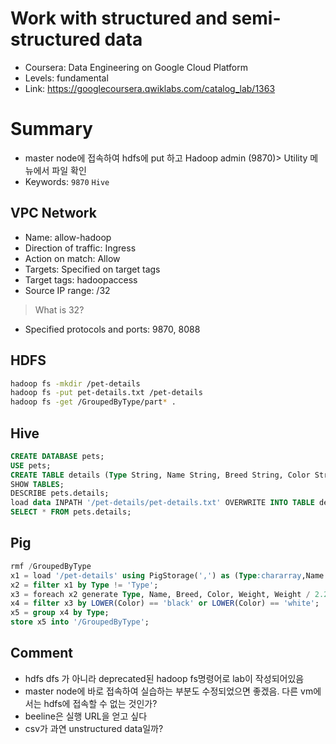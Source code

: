 # Work with structured and semi-structured data
- Coursera: Data Engineering on Google Cloud Platform
- Levels: fundamental
- Link: https://googlecoursera.qwiklabs.com/catalog_lab/1363

# Summary
- master node에 접속하여 hdfs에 put 하고 Hadoop admin (9870)> Utility 메뉴에서 파일 확인
- Keywords: `9870` `Hive`

## VPC Network
- Name: allow-hadoop
- Direction of traffic: Ingress
- Action on match: Allow
- Targets: Specified on target tags
- Target tags: hadoopaccess
- Source IP range: <your-IP>/32
> What is 32? 
- Specified protocols and ports: 9870, 8088

## HDFS
~~~bash
hadoop fs -mkdir /pet-details
hadoop fs -put pet-details.txt /pet-details
hadoop fs -get /GroupedByType/part* .
~~~

## Hive
~~~sql
CREATE DATABASE pets;
USE pets;
CREATE TABLE details (Type String, Name String, Breed String, Color String, Weight Int) ROW FORMAT DELIMITED FIELDS TERMINATED BY ',';
SHOW TABLES;
DESCRIBE pets.details;
load data INPATH '/pet-details/pet-details.txt' OVERWRITE INTO TABLE details;
SELECT * FROM pets.details;
~~~

## Pig
~~~sql
rmf /GroupedByType
x1 = load '/pet-details' using PigStorage(',') as (Type:chararray,Name:chararray,Breed:chararray,Color:chararray,Weight:int);
x2 = filter x1 by Type != 'Type';
x3 = foreach x2 generate Type, Name, Breed, Color, Weight, Weight / 2.24 as Kilos:float;
x4 = filter x3 by LOWER(Color) == 'black' or LOWER(Color) == 'white';
x5 = group x4 by Type;
store x5 into '/GroupedByType';
~~~

## Comment
- hdfs dfs 가 아니라 deprecated된 hadoop fs명령어로 lab이 작성되어있음
- master node에 바로 접속하여 실습하는 부분도 수정되었으면 좋겠음. 다른 vm에서는 hdfs에 접속할 수 없는 것인가?
- beeline은 실행 URL을 얻고 싶다
- csv가 과연 unstructured data일까?
